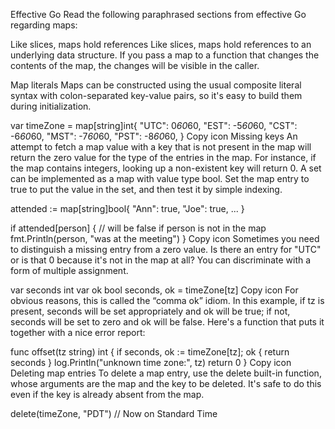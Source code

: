 Effective Go
Read the following paraphrased sections from effective Go regarding maps:

Like slices, maps hold references
Like slices, maps hold references to an underlying data structure. If you pass a map to a function that changes the contents of the map, the changes will be visible in the caller.

Map literals
Maps can be constructed using the usual composite literal syntax with colon-separated key-value pairs, so it's easy to build them during initialization.

var timeZone = map[string]int{
    "UTC":  0*60*60,
    "EST": -5*60*60,
    "CST": -6*60*60,
    "MST": -7*60*60,
    "PST": -8*60*60,
}
Copy icon
Missing keys
An attempt to fetch a map value with a key that is not present in the map will return the zero value for the type of the entries in the map. For instance, if the map contains integers, looking up a non-existent key will return 0. A set can be implemented as a map with value type bool. Set the map entry to true to put the value in the set, and then test it by simple indexing.

attended := map[string]bool{
    "Ann": true,
    "Joe": true,
    ...
}

if attended[person] { // will be false if person is not in the map
    fmt.Println(person, "was at the meeting")
}
Copy icon
Sometimes you need to distinguish a missing entry from a zero value. Is there an entry for "UTC" or is that 0 because it's not in the map at all? You can discriminate with a form of multiple assignment.

var seconds int
var ok bool
seconds, ok = timeZone[tz]
Copy icon
For obvious reasons, this is called the “comma ok” idiom. In this example, if tz is present, seconds will be set appropriately and ok will be true; if not, seconds will be set to zero and ok will be false. Here's a function that puts it together with a nice error report:

func offset(tz string) int {
    if seconds, ok := timeZone[tz]; ok {
        return seconds
    }
    log.Println("unknown time zone:", tz)
    return 0
}
Copy icon
Deleting map entries
To delete a map entry, use the delete built-in function, whose arguments are the map and the key to be deleted. It's safe to do this even if the key is already absent from the map.

delete(timeZone, "PDT")  // Now on Standard Time